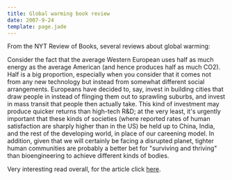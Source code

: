 ```yaml
---
title: Global warming book review
date: 2007-9-24
template: page.jade
---
```


From the NYT Review of Books, several reviews about global warming:
  
  
  
Consider the fact that the average Western European uses half as much
energy as the average American (and hence produces half as much CO2). Half
is a big proportion, especially when you consider that it comes not from
any new technology but instead from somewhat different social arrangements.
Europeans have decided to, say, invest in building cities that draw people
in instead of flinging them out to sprawling suburbs, and invest in mass
transit that people then actually take. This kind of investment may produce
quicker returns than high-tech R&D; at the very least, it's urgently important
that these kinds of societies (where reported rates of human satisfaction
are sharply higher than in the US) be held up to China, India, and the
rest of the developing world, in place of our careening model. In addition,
given that we will certainly be facing a disrupted planet, tighter human
communities are probably a better bet for "surviving and thriving" than
bioengineering to achieve different kinds of bodies.
  
  
  
Very interesting read overall, for the article click [here](http://www.nybooks.com/articles/20676).
